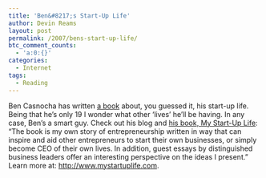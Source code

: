 ```yaml
---
title: 'Ben&#8217;s Start-Up Life'
author: Devin Reams
layout: post
permalink: /2007/bens-start-up-life/
btc_comment_counts:
  - 'a:0:{}'
categories:
  - Internet
tags:
  - Reading
---
```

Ben Casnocha has written [a book][1] about, you guessed it, his start-up life. Being that he&#8217;s only 19 I wonder what other &#8216;lives&#8217; he&#8217;ll be having. In any case, Ben&#8217;s a smart guy. Check out his blog and [his book, My Start-Up Life][1]: &#8220;The book is my own story of entrepreneurship written in way that can inspire and aid other entrepreneurs to start their own businesses, or simply become CEO of their own lives. In addition, guest essays by distinguished business leaders offer an interesting perspective on the ideas I present.&#8221; Learn more at: <http://www.mystartuplife.com>.

 [1]: http://www.amazon.com/My-Start-Up-Life-Learned-Journey/dp/0787996130/complainandresol